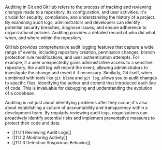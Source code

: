 Auditing in Git and GitHub refers to the process of tracking and reviewing changes made to a repository, its configuration, and user activities. It's crucial for security, compliance, and understanding the history of a project. By examining audit logs, administrators and developers can identify potential security breaches, diagnose issues, and ensure adherence to organizational policies. Auditing provides a detailed record of who did what, when, and where within the repository.

GitHub provides comprehensive audit logging features that capture a wide range of events, including repository creation, permission changes, branch protection rule modifications, and user authentication attempts. For example, if a user unexpectedly gains administrative access to a sensitive repository, the audit log will record the event, allowing administrators to investigate the change and revert it if necessary. Similarly, Git itself, when combined with tools like `git blame` and `git log`, allows you to audit changes to specific files, identifying the author and commit that introduced each line of code. This is invaluable for debugging and understanding the evolution of a codebase.

Auditing is not just about identifying problems after they occur; it's also about establishing a culture of accountability and transparency within a development team. By regularly reviewing audit logs, organizations can proactively identify potential risks and implement preventative measures to protect their code and data.

- [[11.1.1 Reviewing Audit Logs]]
- [[11.1.2 Monitoring Activity]]
- [[11.1.3 Detection Suspicious Behavior]]